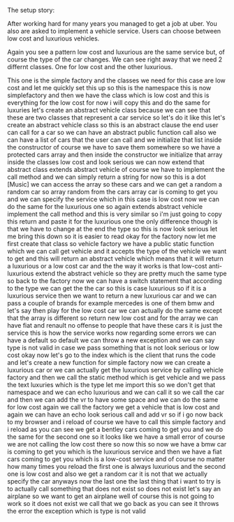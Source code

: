 
The setup story:

After working hard for many years you managed to get a job at uber.
You also are asked to implement a vehicle service.
Users can choose between low cost and luxurious vehicles.

Again you see a pattern low cost and luxurious are the same service but, of course the type of the car changes.
We can see right away that we need 2 differnt classes. 
One for low cost and the other luxurious.

This one is the simple factory
and the classes we need for this case
are
low cost
and let me quickly
set this up so this is the namespace
this is now simplefactory
and then we have the class which is low
cost and this is everything for the low
cost for now
i will copy this and do the same for
luxuries
let's create an abstract vehicle class
because we can see that these are two
classes that represent
a car service so let's do it like this
let's create an abstract
vehicle class
so this is an abstract clause
the end user can call for a car
so we can have an abstract public
function
call
also we can have a list of cars that the
user can call and we initialize that
list inside the constructor of course we
have to save them somewhere so we have a
protected
cars array
and then inside the constructor
we initialize
that array
inside the classes low cost and look
serious we can now
extend that abstract class
extends abstract
vehicle
of course we have to implement the call
method
and we can simply return a string for
now so this is a
dot
[Music]
we can access the array so these cars
and we can get a random a random car so
array random
from
the cars array
car
is coming to get you
and we can specify the service which in
this case is low cost
now we can do the same for the luxurious
one so again extends
abstract vehicle
implement
the
call method
and this is very similar so i'm just
going to copy this
return and paste it for the luxurious
one
the only difference though
is that
we have to change at the end the type so
this is now look serious
let me bring this down so it is
easier to read
okay
for the factory now
let me first create that class
so vehicle
factory
we have a public
static function
which we can call get vehicle
and it accepts the type of the vehicle
we want to get and this will return an
abstract vehicle which means that it
will return a luxurious or a low cost
car
and the the way it works is that
low-cost
anti-luxurious extend the abstract
vehicle so they are pretty much the same
type
so back to the factory now
we can have a switch statement
that according to the type we can get
the
the car so this is case
luxurious so if it is a luxurious
service
then we want to return a new
luxurious car and we can pass a couple
of
brands for example mercedes is one of
them bmw
and
let's say
then play
for the low cost car we can actually do
the same
except that the array is different so
return
new
low cost
and for the array we can have fiat and
renault
no offense to people that have
these cars
it is just the service this is how the
service works
now regarding some errors we can have a
default
so default we can throw a new exception
and we can say type is not valid in case
we pass something that is not look
serious or low cost
okay now let's go to the index which is
the client that runs the code and let's
create a new function
for
simple
factory
now we can create a luxurious
car or we can actually get the luxurious
service by calling vehicle factory
and then we call the static method which
is get vehicle and we pass
the text luxuries which is the type
let me import this so we don't get that
namespace
and we can echo
luxurious
and we can call it so we call the car
and then we can add the vr to have some
space and we can do the same for low
cost
again
we call the factory we get a vehicle
that is low cost
and again we can have an echo
look serious call
and add vr
so if i go now back to
my browser and i reload
of course we have to call this simple
factory and i reload as you can see we
get a bentley cars coming to get you and
we do the same for the second one so it
looks like we have a small error of
course
we are not calling the low cost there so
now this
so now we have a bmw car is coming to
get you which is the luxurious service
and then we have a fiat cars coming to
get you which is a low-cost service and
of course no matter how many times you
reload the first one is always luxurious
and the second one is low cost and also
we get a random car it is not that we
actually specify the car
anyways now the last one the last thing
that i want to try is to actually call
something that does not exist
so does not exist
let's say an airplane so we want to get
an airplane well
of course this is not going to work so
it does not exist we call that we go
back
as you can see it throws the error the
exception which is type is not valid
